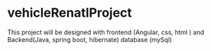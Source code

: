 # vehicleRenatlProject
This project will be designed with frontend (Angular, css, html ) and Backend(Java, spring boot, hibernate) database (mySql)
